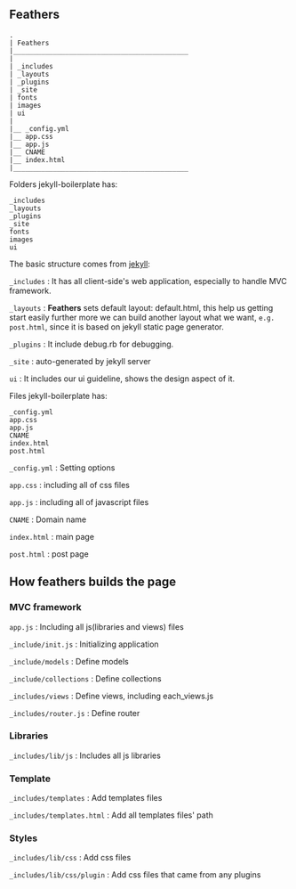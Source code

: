 ## Feathers


    .
    | Feathers
    |____________________________________________
    |
    | _includes
    | _layouts
    | _plugins
    | _site
    | fonts
    | images
    | ui
    |   
    |__ _config.yml
    |__ app.css
    |__ app.js
    |__ CNAME
    |__ index.html
    |____________________________________________


Folders jekyll-boilerplate has:

    _includes
    _layouts
    _plugins
    _site
    fonts
    images
    ui

The basic structure comes from [jekyll](https://github.com/mojombo/jekyll):

  `_includes` : It has all client-side's web application, especially to handle MVC framework.

  `_layouts` : **Feathers** sets default layout: default.html, this help us getting start easily further more we can build another layout what we want, `e.g. post.html`, since it is based on jekyll static page generator.
  
  `_plugins` : It include debug.rb for debugging.

  `_site` : auto-generated by jekyll server

  `ui` : It includes our ui guideline, shows the design aspect of it.


Files jekyll-boilerplate has:

    _config.yml
    app.css
    app.js
    CNAME
    index.html
    post.html


`_config.yml` : Setting options 

`app.css` : including all of css files

`app.js` : including all of javascript files

`CNAME` : Domain name

`index.html` : main page

`post.html` : post page


## How feathers builds the page

### 

### MVC framework

`app.js` : Including all js(libraries and views) files

`_include/init.js` : Initializing application

`_include/models` : Define models

`_include/collections` : Define collections

`_includes/views` : Define views, including each_views.js

`_includes/router.js` : Define router



### Libraries

`_includes/lib/js` : Includes all js libraries



### Template

`_includes/templates` : Add templates files 

`_includes/templates.html` : Add all templates files' path



### Styles

`_includes/lib/css` : Add css files

`_includes/lib/css/plugin` : Add css files that came from any plugins

